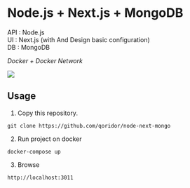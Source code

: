 # Node.js + Next.js + MongoDB

API : Node.js\
UI  : Next.js (with And Design basic configuration)\
DB  : MongoDB

_Docker + Docker Network_

![](https://github.com/qoridor/node-next-mongo/blob/master/docs/project_g.gif)

## Usage
1. Copy this repository.
```
git clone https://github.com/qoridor/node-next-mongo
```

2. Run project on docker
```
docker-compose up
```

3. Browse
```
http://localhost:3011
```
